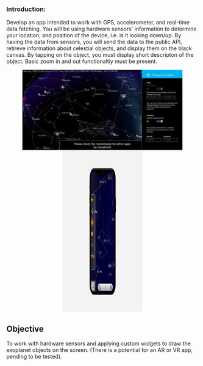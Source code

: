 ### Introduction:

Develop an app intended to work with GPS, accelerometer, and real-time data fetching. You will be using hardware sensors' information to determine your location, and position of the device, i.e. is it looking down/up. By having the data from sensors, you will send the data to the public API, retireve information about celestial objects, and display them on the black canvas. By tapping on the object, you must display short descripton of the object. Basic zoom in and out functionaltiy must be present.

<center>
<img src="https://github.com/alem-01/alem_public/blob/master/resources/skyMap.01.jpeg?raw=true" style = "width: 420px !important; height: 210px !important;"/>

<img src="https://github.com/alem-01/alem_public/blob/master/resources/skyMap.02.jpg?raw=true" style = "width: 210px !important; height: 420px !important;"/>
</center>


## Objective

To work with hardware sensors and applying custom widgets to draw the exoplanet objects on the screen. (There is a potential for an AR or VR app, pending to be tested).

